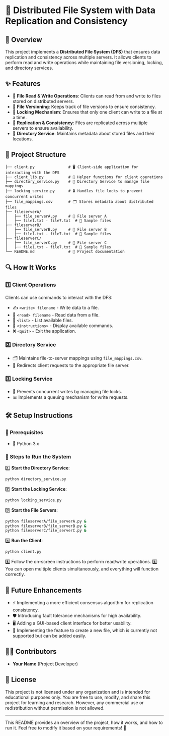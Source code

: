 # 🚀 Distributed File System with Data Replication and Consistency

## 📌 Overview
This project implements a **Distributed File System (DFS)** that ensures data replication and consistency across multiple servers. It allows clients to perform read and write operations while maintaining file versioning, locking, and directory services.

## ✨ Features
- 📂 **File Read & Write Operations**: Clients can read from and write to files stored on distributed servers.
- 🔄 **File Versioning**: Keeps track of file versions to ensure consistency.
- 🔐 **Locking Mechanism**: Ensures that only one client can write to a file at a time.
- 📡 **Replication & Consistency**: Files are replicated across multiple servers to ensure availability.
- 📁 **Directory Service**: Maintains metadata about stored files and their locations.

## 📂 Project Structure
```
├── client.py               # 🖥️ Client-side application for interacting with the DFS
├── client_lib.py           # 🔧 Helper functions for client operations
├── directory_service.py    # 📑 Directory Service to manage file mappings
├── locking_service.py      # 🔒 Handles file locks to prevent concurrent writes
├── file_mappings.csv       # 🗂️ Stores metadata about distributed files
├── fileserverA/
│   ├── file_serverA.py     # 📜 File server A
│   ├── file1.txt - file7.txt  # 📄 Sample files
├── fileserverB/
│   ├── file_serverB.py     # 📜 File server B
│   ├── file1.txt - file7.txt  # 📄 Sample files
├── fileserverC/
│   ├── file_serverC.py     # 📜 File server C
│   ├── file1.txt - file7.txt  # 📄 Sample files
└── README.md               # 📖 Project documentation
```

## 🔍 How It Works
### 1️⃣ Client Operations
Clients can use commands to interact with the DFS:
- ✍️ `<write> filename` - Write data to a file.
- 📖 `<read> filename` - Read data from a file.
- 📜 `<list>` - List available files.
- 📝 `<instructions>` - Display available commands.
- ❌ `<quit>` - Exit the application.

### 2️⃣ Directory Service
- 🗂️ Maintains file-to-server mappings using `file_mappings.csv`.
- 🔄 Redirects client requests to the appropriate file server.

### 3️⃣ Locking Service
- 🚫 Prevents concurrent writes by managing file locks.
- 📊 Implements a queuing mechanism for write requests.

## 🛠️ Setup Instructions
### 🔧 Prerequisites
- 🐍 Python 3.x

### 🚀 Steps to Run the System
1️⃣ **Start the Directory Service**:
   ```sh
   python directory_service.py
   ```
2️⃣ **Start the Locking Service**:
   ```sh
   python locking_service.py
   ```
3️⃣ **Start the File Servers**:
   ```sh
   python fileserverA/file_serverA.py &
   python fileserverB/file_serverB.py &
   python fileserverC/file_serverC.py &
   ```
4️⃣ **Run the Client**:
   ```sh
   python client.py
   ```
5️⃣ Follow the on-screen instructions to perform read/write operations.
6️⃣ You can open multiple clients simultaneously, and everything will function correctly.

## 🔮 Future Enhancements
- ⚡ Implementing a more efficient consensus algorithm for replication consistency.
- 🛡️ Introducing fault tolerance mechanisms for high availability.
- 🖥️ Adding a GUI-based client interface for better usability.
- 📝 Implementing the feature to create a new file, which is currently not supported but can be added easily.

## 👨‍💻 Contributors
- **Your Name** (Project Developer)

## 📜 License
This project is not licensed under any organization and is intended for educational purposes only.
You are free to use, modify, and share this project for learning and research.
However, any commercial use or redistribution without permission is not allowed.

---
This README provides an overview of the project, how it works, and how to run it. Feel free to modify it based on your requirements! 🚀

